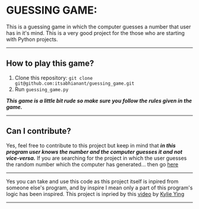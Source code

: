 # GUESSING GAME:

This is a guessing game in which the computer guesses a number that user has in it's mind. This is a very good project for the those who are starting with Python projects.



---

## How to play this game?

1. Clone this repository: ```git clone git@github.com:itsabhianant/guessing_game.git```
2. Run ```guessing_game.py```

***This game is a little bit rude so make sure you follow the rules given in the game.***

---

## Can I contribute?

Yes, feel free to contribute to this project but keep in mind that ***in this program user knows the number and the computer guesses it and not vice-versa.*** If you are searching for the project in which the user guesses the random number which the computer has generated... then go [here](https://github.com/itsabhianant/guess_number)

---

Yes you can take and use this code as this project itself is inpired from someone else's program, and by inspire I mean only a part of this program's logic has been inspired.
This project is inpried by this [video](https://www.youtube.com/watch?v=8ext9G7xspg) by [Kylie Ying](https://www.youtube.com/channel/UCKMjvg6fB6WS5WrPtbV4F5g)

---
